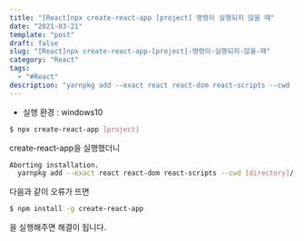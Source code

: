 ```yaml
---
title: "[React]npx create-react-app [project] 명령이 실행되지 않을 때"
date: "2021-03-21"
template: "post"
draft: false
slug: "[React]npx create-react-app-[project]-명령이-실행되지-않을-때"
category: "React"
tags:
  - "#React"
description: "yarnpkg add --exact react react-dom react-scripts --cwd [directory]/[project] has failed. 오류 발생 시 npm install -g create-react-app를 사용합시다"
---
```


+ 실행 환경 : windows10

```bash
$ npx create-react-app [project]
```
create-react-app을 실행했더니

```bash
Aborting installation.
  yarnpkg add --exact react react-dom react-scripts --cwd [directory]/[project] has failed.
```
다음과 같이 오류가 뜨면

```bash
$ npm install -g create-react-app
```
을 실행해주면 해결이 됩니다.